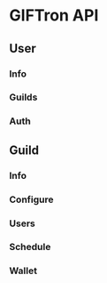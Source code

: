 
# GIFTron API

## User

### Info
### Guilds
### Auth

## Guild

### Info
### Configure
### Users
### Schedule
### Wallet